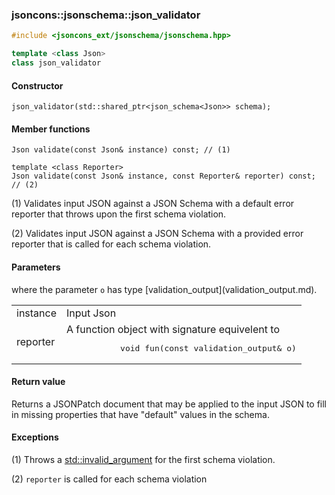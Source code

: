 ### jsoncons::jsonschema::json_validator

```c++
#include <jsoncons_ext/jsonschema/jsonschema.hpp>

template <class Json>
class json_validator
```

#### Constructor

    json_validator(std::shared_ptr<json_schema<Json>> schema);

#### Member functions

    Json validate(const Json& instance) const; // (1)

    template <class Reporter>
    Json validate(const Json& instance, const Reporter& reporter) const; // (2)

(1) Validates input JSON against a JSON Schema with a default error reporter
that throws upon the first schema violation.

(2) Validates input JSON against a JSON Schema with a provided error reporter
that is called for each schema violation.

#### Parameters

<table>
  <tr>
    <td>instance</td>
    <td>Input Json</td> 
  </tr>
  <tr>
    <td>reporter</td>
    <td>A function object with signature equivelent to 
    <pre>
           void fun(const validation_output& o)</pre></td>
    </pre>
where the parameter <code>o</code> has type [validation_output](validation_output.md). 
  </tr>
</table>

#### Return value

Returns a JSONPatch document that may be applied to the input JSON
to fill in missing properties that have "default" values in the
schema.

#### Exceptions

(1) Throws a [std::invalid_argument](https://en.cppreference.com/w/cpp/error/invalid_argument) for the first schema violation.

(2) `reporter` is called for each schema violation

